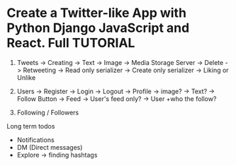 <h1>Create a Twitter-like App with Python Django JavaScript and React. Full TUTORIAL</h1>

1. Tweets
    -> Creating
        -> Text
        -> Image -> Media Storage Server
    -> Delete
    -> Retweeting
        -> Read only serializer
        -> Create only serializer
    -> Liking or Unlike

2. Users
    -> Register
    -> Login
    -> Logout
    -> Profile
        -> image?
        -> Text?
        -> Follow Button
    -> Feed 
        -> User's feed only?
        -> User +who the follow?


3. Following / Followers

Long term todos
- Notifications
- DM (Direct messages)
- Explore -> finding hashtags
